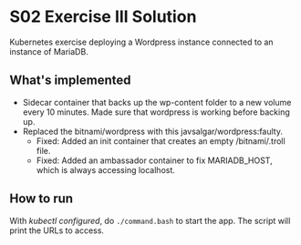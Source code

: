 # S02 Exercise III Solution

Kubernetes exercise deploying a Wordpress instance connected to an instance of MariaDB.

## What's implemented

* Sidecar container that backs up the wp-content folder to a new volume every 10 minutes. Made sure that wordpress is working before backing up.
* Replaced the bitnami/wordpress with this javsalgar/wordpress:faulty.
    * Fixed: Added an init container that creates an empty /bitnami/.troll file.
    * Fixed: Added an ambassador container to fix MARIADB_HOST, which  is always accessing localhost.

## How to run

With *kubectl configured*, do `./command.bash` to start the app. The script will print the URLs to access.
